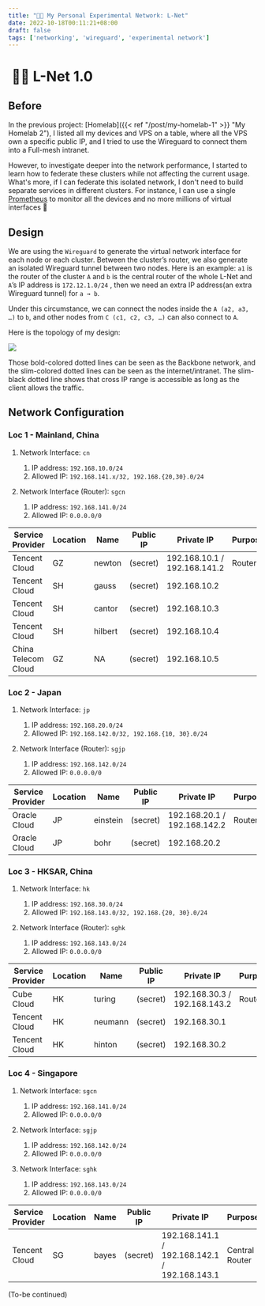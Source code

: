 ```yaml
---
title: "👨‍💻 My Personal Experimental Network: L-Net"
date: 2022-10-18T00:11:21+08:00
draft: false
tags: ['networking', 'wireguard', 'experimental network']
---
```


#  👨‍💻 L-Net 1.0

## Before

In the previous project: [Homelab]({{< ref "/post/my-homelab-1" >}} "My Homelab 2"), I listed all my devices and VPS on a table, where all the VPS own a specific public IP, and I tried to use the Wireguard to connect them into a Full-mesh intranet.

However, to investigate deeper into the network performance, I started to learn how to federate these clusters while not affecting the current usage. What's more, if I can federate this isolated network, I don't need to build separate services in different clusters. For instance, I can use a single [Prometheus](https://prometheus.io/) to monitor all the devices and no more millions of virtual interfaces :rofl: 


## Design

We are using the `Wireguard` to generate the virtual network interface for each node or each cluster. Between the cluster’s router, we also generate an isolated Wireguard tunnel between two nodes. Here is an example: `a1` is the router of the cluster `A` and `b` is the central router of the whole L-Net and `A`’s IP address is `172.12.1.0/24` , then we need an extra IP address(an extra Wireguard tunnel) for `a → b`.

Under this circumstance, we can connect the nodes inside the `A (a2, a3, …)`  to `b`, and other nodes  from `C (c1, c2, c3, …)` can also connect to `A`.

Here is the topology of my design:

 ![](/api/attachments.redirect?id=86a5c454-3316-4d2f-839d-11c58cc21db9)

Those bold-colored dotted lines can be seen as the Backbone network, and the slim-colored dotted lines can be seen as the internet/intranet. The slim-black dotted line shows that cross IP range is accessible as long as the client allows the traffic.

## Network Configuration

### Loc 1 - Mainland, China


1. Network Interface: `cn`

   
   1. IP address: `192.168.10.0/24`
   2. Allowed IP: `192.168.141.x/32, 192.168.{20,30}.0/24`
2. Network Interface (Router): `sgcn`

   
   1. IP address: `192.168.141.0/24`
   2. Allowed IP: `0.0.0.0/0`

| Service Provider | Location | Name | Public IP | Private IP | Purpose |
|----|----|----|----|----|----|
| Tencent Cloud | GZ | newton | (secret) | 192.168.10.1 / 192.168.141.2 | Router |
| Tencent Cloud | SH | gauss | (secret) | 192.168.10.2 |    |
| Tencent Cloud  | SH | cantor | (secret) | 192.168.10.3 |    |
| Tencent Cloud | SH | hilbert  | (secret) | 192.168.10.4 |    |
| China Telecom Cloud | GZ | NA | (secret) | 192.168.10.5 |    |

### Loc 2 - Japan


1. Network Interface: `jp`

   
   1. IP address: `192.168.20.0/24`
   2. Allowed IP: `192.168.142.0/32, 192.168.{10, 30}.0/24`
2. Network Interface (Router): `sgjp`

   
   1. IP address: `192.168.142.0/24`
   2. Allowed IP: `0.0.0.0/0`

| Service Provider | Location | Name | Public IP | Private IP | Purpose |
|----|----|----|----|----|----|
| Oracle Cloud | JP | einstein | (secret) | 192.168.20.1 / 192.168.142.2 | Router |
| Oracle Cloud | JP | bohr | (secret) | 192.168.20.2 |    |

### Loc 3 - HKSAR, China


1. Network Interface: `hk`

   
   1. IP address: `192.168.30.0/24`
   2. Allowed IP: `192.168.143.0/32, 192.168.{20, 30}.0/24`
2. Network Interface (Router): `sghk`

   
   1. IP address: `192.168.143.0/24`
   2. Allowed IP: `0.0.0.0/0`

| Service Provider | Location | Name | Public IP | Private IP | Purpose |
|----|----|----|----|----|----|
| Cube Cloud | HK | turing | (secret)  | 192.168.30.3 / 192.168.143.2 | Router |
| Tencent Cloud | HK | neumann | (secret) | 192.168.30.1 |    |
| Tencent Cloud | HK | hinton | (secret) | 192.168.30.2 |    |

### Loc 4 - Singapore


1. Network Interface: `sgcn`

   
   1. IP address: `192.168.141.0/24`
   2. Allowed IP: `0.0.0.0/0`
2. Network Interface: `sgjp`

   
   1. IP address: `192.168.142.0/24`
   2. Allowed IP: `0.0.0.0/0`
3. Network Interface: `sghk`

   
   1. IP address: `192.168.143.0/24`
   2. Allowed IP: `0.0.0.0/0`

| Service Provider | Location | Name | Public IP | Private IP | Purpose |
|----|----|----|----|----|----|
| Tencent Cloud | SG | bayes | (secret) | 192.168.141.1 / 192.168.142.1 / 192.168.143.1 | Central Router |


(To-be continued)



